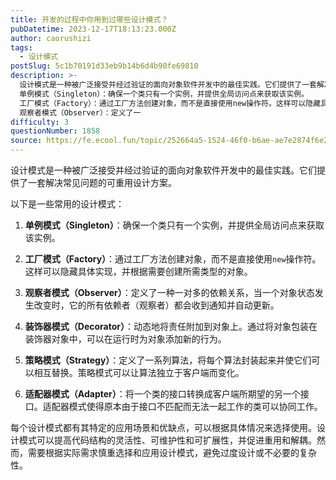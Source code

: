 ```yaml
---
title: 开发的过程中你用到过哪些设计模式？
pubDatetime: 2023-12-17T18:13:23.000Z
author: caorushizi
tags:
  - 设计模式
postSlug: 5c1b70191d33eb9b14b6d4b90fe69810
description: >-
  设计模式是一种被广泛接受并经过验证的面向对象软件开发中的最佳实践。它们提供了一套解决常见问题的可重用设计方案。 以下是一些常用的设计模式：
  单例模式（Singleton）：确保一个类只有一个实例，并提供全局访问点来获取该实例。
  工厂模式（Factory）：通过工厂方法创建对象，而不是直接使用new操作符。这样可以隐藏具体实现，并根据需要创建所需类型的对象。
  观察者模式（Observer）：定义了一
difficulty: 3
questionNumber: 1858
source: https://fe.ecool.fun/topic/252664a5-1524-46f0-b6ae-ae7e2874f6e2
---
```


设计模式是一种被广泛接受并经过验证的面向对象软件开发中的最佳实践。它们提供了一套解决常见问题的可重用设计方案。

以下是一些常用的设计模式：

1. **单例模式（Singleton）**：确保一个类只有一个实例，并提供全局访问点来获取该实例。

2. **工厂模式（Factory）**：通过工厂方法创建对象，而不是直接使用`new`操作符。这样可以隐藏具体实现，并根据需要创建所需类型的对象。

3. **观察者模式（Observer）**：定义了一种一对多的依赖关系，当一个对象状态发生改变时，它的所有依赖者（观察者）都会收到通知并自动更新。

4. **装饰器模式（Decorator）**：动态地将责任附加到对象上。通过将对象包装在装饰器对象中，可以在运行时为对象添加新的行为。

5. **策略模式（Strategy）**：定义了一系列算法，将每个算法封装起来并使它们可以相互替换。策略模式可以让算法独立于客户端而变化。

6. **适配器模式（Adapter）**：将一个类的接口转换成客户端所期望的另一个接口。适配器模式使得原本由于接口不匹配而无法一起工作的类可以协同工作。

每个设计模式都有其特定的应用场景和优缺点，可以根据具体情况来选择使用。设计模式可以提高代码结构的灵活性、可维护性和可扩展性，并促进重用和解耦。然而，需要根据实际需求慎重选择和应用设计模式，避免过度设计或不必要的复杂性。

